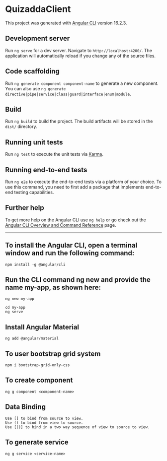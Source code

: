 # QuizaddaClient

This project was generated with [Angular CLI](https://github.com/angular/angular-cli) version 16.2.3.

## Development server

Run `ng serve` for a dev server. Navigate to `http://localhost:4200/`. The application will automatically reload if you change any of the source files.

## Code scaffolding

Run `ng generate component component-name` to generate a new component. You can also use `ng generate directive|pipe|service|class|guard|interface|enum|module`.

## Build

Run `ng build` to build the project. The build artifacts will be stored in the `dist/` directory.

## Running unit tests

Run `ng test` to execute the unit tests via [Karma](https://karma-runner.github.io).

## Running end-to-end tests

Run `ng e2e` to execute the end-to-end tests via a platform of your choice. To use this command, you need to first add a package that implements end-to-end testing capabilities.

## Further help

To get more help on the Angular CLI use `ng help` or go check out the [Angular CLI Overview and Command Reference](https://angular.io/cli) page.

-------------------------------------------------------------------------------------------------------------

## To install the Angular CLI, open a terminal window and run the following command:
    npm install -g @angular/cli

## Run the CLI command ng new and provide the name my-app, as shown here:
    ng new my-app

    cd my-app
    ng serve


## Install Angular Material
    ng add @angular/material

## To user bootstrap grid system
    npm i bootstrap-grid-only-css

## To create component 
    ng g component <component-name>   

## Data Binding
    Use [] to bind from source to view.
    Use () to bind from view to source.
    Use [()] to bind in a two way sequence of view to source to view. 

## To generate service
    ng g service <service-name>        
